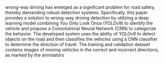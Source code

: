 wrong-way driving has emerged as a significant problem for road safety, thereby demanding robust detection systems. Specifically, this paper provides a solution to wrong-way driving detection by utilizing a deep learning model combining You Only Look Once (YOLOv9) to identify the vehicle and propose a Convolutional Neural Network (CNN) to categorize the behavior. The developed system uses the ability of YOLOv9 to detect objects on the road and then classifies the vehicles using a CNN classifier to determine the direction of travel. The training and validation dataset contains images of moving vehicles in the correct and incorrect directions, as marked by the annotators
